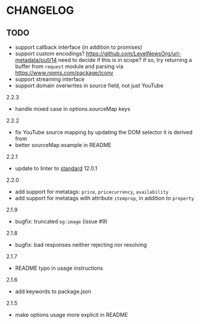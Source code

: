 # CHANGELOG

## TODO
- support callback interface (in addition to promises)
- support custom encodings?
  https://github.com/LevelNewsOrg/url-metadata/pull/14
  need to decide if this is in scope?
  if so, try returning a buffer from `request` module and parsing
  via https://www.npmjs.com/package/iconv
- support streaming interface
- support domain overwrites in source field, not just YouTube

2.2.3
- handle mixed case in options.sourceMap keys

2.2.2
- fix YouTube source mapping by updating the DOM selector it is derived from
- better sourceMap example in README

2.2.1
- update to linter to [standard](https://www.npmjs.com/package/standard) 12.0.1

2.2.0
- add support for metatags: `price`, `pricecurrency`, `availability`
- add support for metatags with attribute `itemprop`, in addition to `property`

2.1.9
- bugfix: truncated `og:image` (issue #9)

2.1.8
- bugfix: bad responses neither rejecting nor resolving

2.1.7
- README typo in usage instructions

2.1.6
- add keywords to package.json

2.1.5
- make options usage more explicit in README
